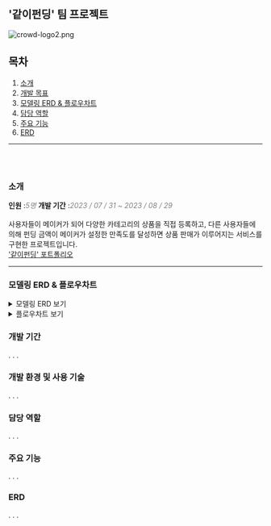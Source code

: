 ## '같이펀딩' 팀 프로젝트  
![crowd-logo2.png](https://prod-files-secure.s3.us-west-2.amazonaws.com/b8e79a0d-8a1c-4a4e-b434-7e2bf429f2a6/2a542115-6b14-4919-8f54-c2431af71a76/crowd-logo2.png)

## 목차  
  
1. [소개](#소개)
2. [개발 목표](#개발-목표)
3. [모델링 ERD & 플로우차트](#모델링-erd--플로우차트)
4. [담당 역할]()
5. [주요 기능]()
6. [ERD]()

---  
<br>
<br>

### 소개  
**인원** :*<span style = "color:gray">5명</span>*
**개발 기간** :*<span style = "color:gray">2023 / 07 / 31 ~ 2023 / 08 / 29</span>*  
<br>
사용자들이 메이커가 되어 다양한 카테고리의 상품을 직접 등록하고, 다른 사용자들에 의해 펀딩 금액이 메이커가 설정한 만족도를 달성하면 상품 판매가 이루어지는 서비스를 구현한 프로젝트입니다.  
['같이펀딩' 포트폴리오](https://ten-pond-80a.notion.site/ff46870bf6d54c4f888509d44df234d2?pvs=4)

---  
### 모델링 ERD & 플로우차트
<details>
  <summary>모델링 ERD 보기</summary>
  <img src = "https://github.com/http-kjs/SecondProject/assets/124488773/5698c01e-7663-432e-b192-ec09eb23ed2e">
</details>  
<details>
  <summary>플로우차트 보기</summary>
  <img src = "https://github.com/http-kjs/SecondProject/assets/124488773/df3cf033-13ef-4e5a-92e1-874f5a75d1c7">
</details>

### 개발 기간
.
.
.


### 개발 환경 및 사용 기술
.
.
.


### 담당 역할
.
.
.

### 주요 기능
.
.
.

### ERD

.
.
.
